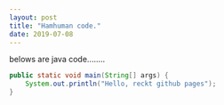 ```yaml
---
layout: post
title: "Hamhuman code."
date: 2019-07-08
---
```

belows are java code........
```java
public static void main(String[] args) {
    System.out.println("Hello, reckt github pages");
}
```
